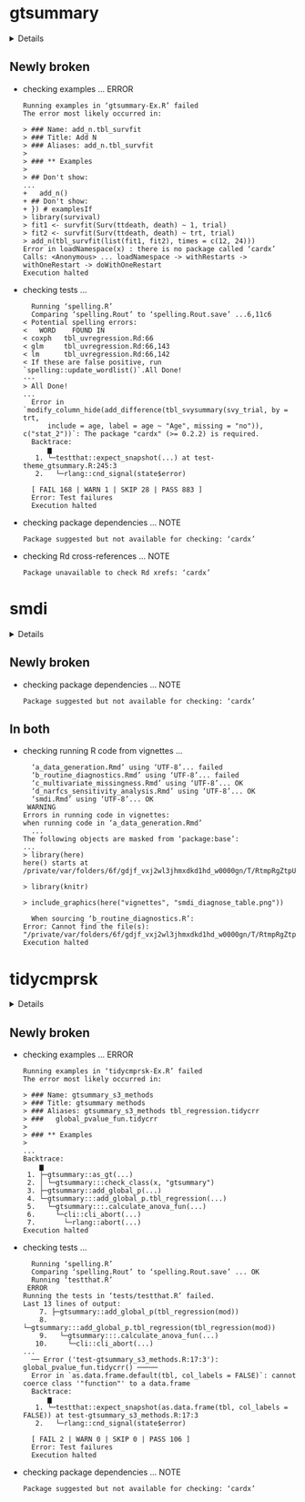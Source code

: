 # gtsummary

<details>

* Version: 2.0.4
* GitHub: https://github.com/ddsjoberg/gtsummary
* Source code: https://github.com/cran/gtsummary
* Date/Publication: 2024-11-30 18:40:02 UTC
* Number of recursive dependencies: 190

Run `revdepcheck::revdep_details(, "gtsummary")` for more info

</details>

## Newly broken

*   checking examples ... ERROR
    ```
    Running examples in ‘gtsummary-Ex.R’ failed
    The error most likely occurred in:
    
    > ### Name: add_n.tbl_survfit
    > ### Title: Add N
    > ### Aliases: add_n.tbl_survfit
    > 
    > ### ** Examples
    > 
    > ## Don't show: 
    ...
    +   add_n()
    + ## Don't show: 
    + }) # examplesIf
    > library(survival)
    > fit1 <- survfit(Surv(ttdeath, death) ~ 1, trial)
    > fit2 <- survfit(Surv(ttdeath, death) ~ trt, trial)
    > add_n(tbl_survfit(list(fit1, fit2), times = c(12, 24)))
    Error in loadNamespace(x) : there is no package called ‘cardx’
    Calls: <Anonymous> ... loadNamespace -> withRestarts -> withOneRestart -> doWithOneRestart
    Execution halted
    ```

*   checking tests ...
    ```
      Running ‘spelling.R’
      Comparing ‘spelling.Rout’ to ‘spelling.Rout.save’ ...6,11c6
    < Potential spelling errors:
    <   WORD    FOUND IN
    < coxph   tbl_uvregression.Rd:66
    < glm     tbl_uvregression.Rd:66,143
    < lm      tbl_uvregression.Rd:66,142
    < If these are false positive, run `spelling::update_wordlist()`.All Done!
    ---
    > All Done!
    ...
      Error in `modify_column_hide(add_difference(tbl_svysummary(svy_trial, by = trt, 
          include = age, label = age ~ "Age", missing = "no")), c("stat_2"))`: The package "cardx" (>= 0.2.2) is required.
      Backtrace:
          ▆
       1. └─testthat::expect_snapshot(...) at test-theme_gtsummary.R:245:3
       2.   └─rlang::cnd_signal(state$error)
      
      [ FAIL 168 | WARN 1 | SKIP 28 | PASS 883 ]
      Error: Test failures
      Execution halted
    ```

*   checking package dependencies ... NOTE
    ```
    Package suggested but not available for checking: ‘cardx’
    ```

*   checking Rd cross-references ... NOTE
    ```
    Package unavailable to check Rd xrefs: ‘cardx’
    ```

# smdi

<details>

* Version: 0.3.1
* GitHub: NA
* Source code: https://github.com/cran/smdi
* Date/Publication: 2024-10-04 07:10:02 UTC
* Number of recursive dependencies: 221

Run `revdepcheck::revdep_details(, "smdi")` for more info

</details>

## Newly broken

*   checking package dependencies ... NOTE
    ```
    Package suggested but not available for checking: ‘cardx’
    ```

## In both

*   checking running R code from vignettes ...
    ```
      ‘a_data_generation.Rmd’ using ‘UTF-8’... failed
      ‘b_routine_diagnostics.Rmd’ using ‘UTF-8’... failed
      ‘c_multivariate_missingness.Rmd’ using ‘UTF-8’... OK
      ‘d_narfcs_sensitivity_analysis.Rmd’ using ‘UTF-8’... OK
      ‘smdi.Rmd’ using ‘UTF-8’... OK
     WARNING
    Errors in running code in vignettes:
    when running code in ‘a_data_generation.Rmd’
      ...
    The following objects are masked from ‘package:base’:
    ...
    > library(here)
    here() starts at /private/var/folders/6f/gdjf_vxj2wl3jhmxdkd1hd_w0000gn/T/RtmpRgZtpU/file1b6a67ad4480/vignettes
    
    > library(knitr)
    
    > include_graphics(here("vignettes", "smdi_diagnose_table.png"))
    
      When sourcing ‘b_routine_diagnostics.R’:
    Error: Cannot find the file(s): "/private/var/folders/6f/gdjf_vxj2wl3jhmxdkd1hd_w0000gn/T/RtmpRgZtpU/file1b6a67ad4480/vignettes/vignettes/smdi_diagnose_table.png"
    Execution halted
    ```

# tidycmprsk

<details>

* Version: 1.1.0
* GitHub: https://github.com/MSKCC-Epi-Bio/tidycmprsk
* Source code: https://github.com/cran/tidycmprsk
* Date/Publication: 2024-08-17 04:10:02 UTC
* Number of recursive dependencies: 117

Run `revdepcheck::revdep_details(, "tidycmprsk")` for more info

</details>

## Newly broken

*   checking examples ... ERROR
    ```
    Running examples in ‘tidycmprsk-Ex.R’ failed
    The error most likely occurred in:
    
    > ### Name: gtsummary_s3_methods
    > ### Title: gtsummary methods
    > ### Aliases: gtsummary_s3_methods tbl_regression.tidycrr
    > ###   global_pvalue_fun.tidycrr
    > 
    > ### ** Examples
    > 
    ...
    Backtrace:
        ▆
     1. ├─gtsummary::as_gt(...)
     2. │ └─gtsummary:::check_class(x, "gtsummary")
     3. ├─gtsummary::add_global_p(...)
     4. └─gtsummary:::add_global_p.tbl_regression(...)
     5.   └─gtsummary:::.calculate_anova_fun(...)
     6.     └─cli::cli_abort(...)
     7.       └─rlang::abort(...)
    Execution halted
    ```

*   checking tests ...
    ```
      Running ‘spelling.R’
      Comparing ‘spelling.Rout’ to ‘spelling.Rout.save’ ... OK
      Running ‘testthat.R’
     ERROR
    Running the tests in ‘tests/testthat.R’ failed.
    Last 13 lines of output:
        7. ├─gtsummary::add_global_p(tbl_regression(mod))
        8. └─gtsummary:::add_global_p.tbl_regression(tbl_regression(mod))
        9.   └─gtsummary:::.calculate_anova_fun(...)
       10.     └─cli::cli_abort(...)
    ...
      ── Error ('test-gtsummary_s3_methods.R:17:3'): global_pvalue_fun.tidycrr() ─────
      Error in `as.data.frame.default(tbl, col_labels = FALSE)`: cannot coerce class '"function"' to a data.frame
      Backtrace:
          ▆
       1. └─testthat::expect_snapshot(as.data.frame(tbl, col_labels = FALSE)) at test-gtsummary_s3_methods.R:17:3
       2.   └─rlang::cnd_signal(state$error)
      
      [ FAIL 2 | WARN 0 | SKIP 0 | PASS 106 ]
      Error: Test failures
      Execution halted
    ```

*   checking package dependencies ... NOTE
    ```
    Package suggested but not available for checking: ‘cardx’
    ```

